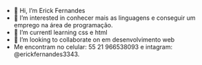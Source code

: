 - 👋 Hi, I’m Erick Fernandes
- 👀 I’m interested in  conhecer mais as linguagens e conseguir um emprego na área de programação.
- 🌱 I’m currentl learning  css e html
- 💞️ I’m looking to collaborate on  em desenvolvimento web
-  Me encontram no celular: 55 21 966538093 e intagram: @erickfernandes3343.

<!---
EFL2/EFL2 is a ✨ special ✨ repository because its `README.md` (this file) appears on your GitHub profile.
You can click the Preview link to take a look at your changes.
--->

